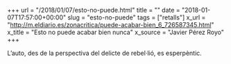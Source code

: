 +++
url = "/2018/01/07/esto-no-puede.html"
title = ""
date = "2018-01-07T17:57:00+00:00"
slug = "esto-no-puede"
tags = ["retalls"]
x_url = "http://m.eldiario.es/zonacritica/puede-acabar-bien_6_726587345.html"
x_title = "Esto no puede acabar bien nunca"
x_source = "Javier Pérez Royo"
+++


L’auto, des de la perspectiva del delicte de rebel·lió, es esperpèntic.
